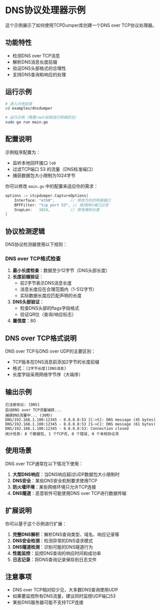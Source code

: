 # DNS协议处理器示例

这个示例展示了如何使用TCPDumper库创建一个DNS over TCP协议处理器。

## 功能特性

- 检测DNS over TCP消息
- 解析DNS消息长度前缀
- 验证DNS头部格式的合理性
- 支持DNS查询和响应的处理

## 运行示例

```bash
# 进入示例目录
cd examples/dnsdumper

# 运行示例（需要root权限进行网络抓包）
sudo go run main.go
```

## 配置说明

示例程序配置为：
- 监听本地回环接口 `lo0`
- 过滤TCP端口 53 的流量（DNS标准端口）
- 捕获数据包大小限制为1024字节

你可以修改 `main.go` 中的配置来适应你的需求：

```go
options := &tcpdumper.CaptureOptions{
    Interface: "eth0",       // 修改为你的网络接口
    BPFFilter: "tcp port 53", // 保持DNS端口过滤
    SnapLen:   1024,         // 修改捕获长度
}
```

## 协议检测逻辑

DNS协议检测器使用以下规则：

### DNS over TCP格式检查
1. **最小长度检查**：数据至少12字节（DNS头部长度）
2. **长度前缀验证**：
   - 前2字节表示DNS消息长度
   - 消息长度应在合理范围内（1-512字节）
   - 实际数据长度应匹配声明的长度
3. **DNS头部验证**：
   - 检查DNS头部的flags字段格式
   - 验证QR位（查询/响应标志）
4. **置信度**：80

## DNS over TCP格式说明

DNS over TCP与DNS over UDP的主要区别：
- TCP版本在DNS消息前添加2字节的长度前缀
- 格式：`[2字节长度][DNS消息]`
- 长度字段采用网络字节序（大端序）

## 输出示例

```
已注册协议: [DNS]
启动DNS over TCP流量捕获...
捕获DNS流量中... (30秒)
DNS/192.168.1.100:12345 - 8.8.8.8:53 [C->S]: DNS message (45 bytes)
DNS/192.168.1.100:12345 - 8.8.8.8:53 [S->C]: DNS message (61 bytes)
DNS/192.168.1.100:12345 - 8.8.8.8:53: Connection closed
统计信息: 8 个数据包, 1 个TCP流, 0 个错误, 0 个未知协议流
```

## 使用场景

DNS over TCP通常在以下情况下使用：
1. **大型DNS响应**：当DNS响应超过UDP数据包大小限制时
2. **DNS安全**：某些DNS安全机制要求使用TCP
3. **防火墙环境**：某些网络环境只允许TCP连接
4. **DNS隧道**：恶意软件可能使用DNS over TCP进行数据传输

## 扩展说明

你可以基于这个示例进行扩展：

1. **完整DNS解析**：解析DNS查询类型、域名、响应记录等
2. **DNS安全检测**：检测异常的DNS请求模式
3. **DNS隧道检测**：识别可能的DNS隧道行为
4. **性能监控**：监控DNS查询的响应时间和成功率
5. **日志记录**：将DNS查询记录保存到日志文件

## 注意事项

- DNS over TCP相对较少见，大多数DNS查询使用UDP
- 如果要监控所有DNS流量，建议同时监控UDP端口53
- 某些DNS服务器可能不支持TCP连接 